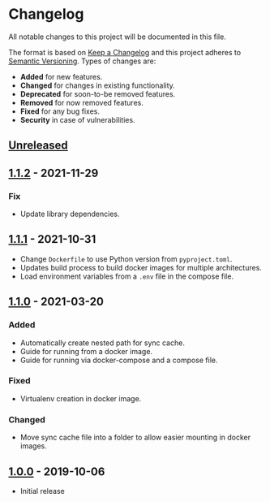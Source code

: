 # Changelog
All notable changes to this project will be documented in this file.

The format is based on [Keep a Changelog](http://keepachangelog.com/en/1.0.0/)
and this project adheres to [Semantic Versioning](http://semver.org/spec/v2.0.0.html).
Types of changes are:

* **Added** for new features.
* **Changed** for changes in existing functionality.
* **Deprecated** for soon-to-be removed features.
* **Removed** for now removed features.
* **Fixed** for any bug fixes.
* **Security** in case of vulnerabilities.

## [Unreleased]

## [1.1.2] - 2021-11-29

### Fix

- Update library dependencies.

## [1.1.1] - 2021-10-31

- Change `Dockerfile` to use Python version from `pyproject.toml`.
- Updates build process to build docker images for multiple architectures.
- Load environment variables from a `.env` file in the compose file.

## [1.1.0] - 2021-03-20

### Added

* Automatically create nested path for sync cache.
* Guide for running from a docker image.
* Guide for running via docker-compose and a compose file.

### Fixed

* Virtualenv creation in docker image.

### Changed

* Move sync cache file into a folder to allow easier mounting in docker images.

## [1.0.0] - 2019-10-06

* Initial release

[Unreleased]: https://github.com/radeklat/todoist-habitica-points-sync/compare/1.1.2...HEAD
[1.1.2]: https://github.com/radeklat/todoist-habitica-points-sync/compare/1.1.1...1.1.2
[1.1.1]: https://github.com/radeklat/todoist-habitica-points-sync/compare/1.1.0...1.1.1
[1.1.0]: https://github.com/radeklat/todoist-habitica-points-sync/compare/1.0.0...1.1.0
[1.0.0]: https://github.com/radeklat/todoist-habitica-points-sync/compare/initial...1.0.0
